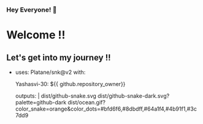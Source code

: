 ### Hey Everyone! 🌙

<h1> Welcome !! </h1>
<h2> Let's get into my journey !!</h2>

- uses: Platane/snk@v2
  with:

    Yashasvi-30: ${{ github.repository_owner}}

    outputs: |
      dist/github-snake.svg
      dist/github-snake-dark.svg?palette=github-dark
      dist/ocean.gif?color_snake=orange&color_dots=#bfd6f6,#8dbdff,#64a1f4,#4b91f1,#3c7dd9

